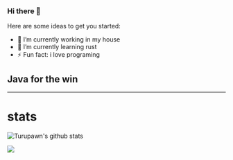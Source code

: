 ### Hi there 👋


Here are some ideas to get you started:

- 🔭 I’m currently working in my house
- 🌱 I’m currently learning rust
- ⚡ Fun fact: i love programing
## Java for the win

_______________________________________________________________________
# stats

![Turupawn's github stats](https://github-readme-stats.vercel.app/api?username=HewelFo&show_icons=true)

<a href="https://github.com/anuraghazra/github-readme-stats">
  <!-- Change the `github-readme-stats.anuraghazra1.vercel.app` to `github-readme-stats.vercel.app`  -->
  <img align="center" src="https://github-readme-stats.anuraghazra1.vercel.app/api/top-langs/?username=HewelFo&layout=compact&theme=radical" />
</a>
